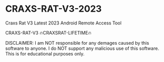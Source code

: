 # CRAXS-RAT-V3-2023
Craxs Rat V3 Latest 2023 Android Remote Access Tool

CRAXS-RAT-V3
🔥CRAXSRAT-LIFETIME🔥

DISCLAIMER:
I am NOT responsible for any demages caused by this software to anyone. I do NOT support any malicious use of this software. This is for educational purposes only.
